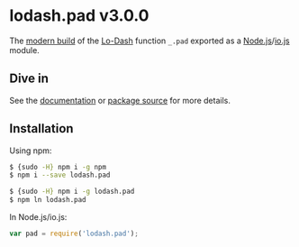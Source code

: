 # lodash.pad v3.0.0

The [modern build](https://github.com/lodash/lodash/wiki/Build-Differences) of the [Lo-Dash](https://lodash.com/) function `_.pad` exported as a [Node.js](http://nodejs.org/)/[io.js](https://iojs.org/) module.

## Dive in

See the [documentation](https://lodash.com/docs#pad) or [package source](https://github.com/lodash/lodash/blob/3.0.0-npm-packages/lodash.pad/index.js) for more details.

## Installation

Using npm:

```bash
$ {sudo -H} npm i -g npm
$ npm i --save lodash.pad

$ {sudo -H} npm i -g lodash.pad
$ npm ln lodash.pad
```

In Node.js/io.js:

```js
var pad = require('lodash.pad');
```
